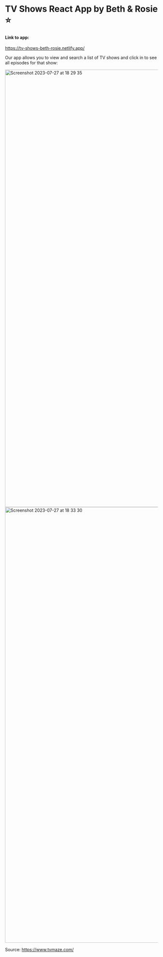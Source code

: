 # TV Shows React App by Beth & Rosie ⭐️

#### Link to app:
https://tv-shows-beth-rosie.netlify.app/

Our app allows you to view and search a list of TV shows and click in to see all episodes for that show:

<img width="1435" alt="Screenshot 2023-07-27 at 18 29 35" src="https://github.com/BethanL19/TV-shows/assets/92818591/6a8e1f81-6cfb-4445-9fc4-1b11fece0bc1">

<img width="1429" alt="Screenshot 2023-07-27 at 18 33 30" src="https://github.com/BethanL19/TV-shows/assets/92818591/f9e3cd8e-189f-4c61-a67a-e2646e24b7c6">


Source: https://www.tvmaze.com/
